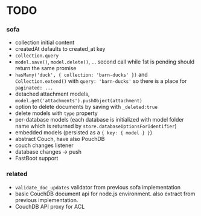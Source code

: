 # TODO

### sofa

* collection initial content
* createdAt defaults to created_at key
* `collection.query`
* `model.save()`, `model.delete()`, ... second call while 1st is pending should return the same promise
* `hasMany('duck', { collection: 'barn-ducks' })` and `Collection.extend()` with `query: 'barn-ducks'` so there is a place for `paginated: ...`
* detached attachment models, `model.get('attachments').pushObject(attachment)`
* option to delete documents by saving with `_deleted:true`
* delete models with `type` property
* per-database models (each database is initialized with model folder name which is returned by `store.databaseOptionsForIdentifier`)
* embedded models (persisted as a `{ key: { model } }`)
* abstract Couch, have also PouchDB
* couch changes listener
* database changes -> push
* FastBoot support

### related

* `validate_doc_updates` validator from previous sofa implementation
* basic CouchDB document api for node.js environment. also extract from previous implementation.
* CouchDB API proxy for ACL
